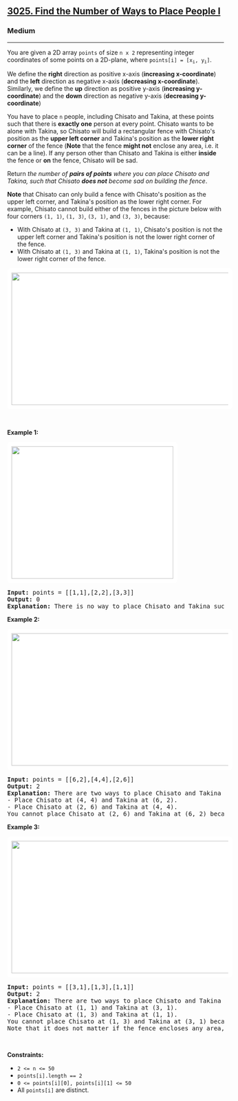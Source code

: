 <h2><a href="https://leetcode.com/problems/find-the-number-of-ways-to-place-people-i/">3025. Find the Number of Ways to Place People I</a></h2><h3>Medium</h3><hr><div><p>You are given a 2D array <code>points</code> of size <code>n x 2</code> representing integer coordinates of some points on a 2D-plane, where <code>points[i] = [x<sub>i</sub>, y<sub>i</sub>]</code>.</p>

<p>We define the <strong>right</strong> direction as positive x-axis (<strong>increasing x-coordinate</strong>) and the <strong>left</strong> direction as negative x-axis (<strong>decreasing x-coordinate</strong>). Similarly, we define the <strong>up</strong> direction as positive y-axis (<strong>increasing y-coordinate</strong>) and the <strong>down</strong> direction as negative y-axis (<strong>decreasing y-coordinate</strong>)</p>

<p>You have to place <code>n</code> people, including Chisato and Takina, at these points such that there is <strong>exactly one</strong> person at every point. Chisato wants to be alone with Takina, so Chisato will build a rectangular fence with Chisato's position as the <strong>upper left corner</strong> and Takina's position as the <strong>lower right corner</strong> of the fence (<strong>Note</strong> that the fence <strong>might not</strong> enclose any area, i.e. it can be a line). If any person other than Chisato and Takina is either <strong>inside</strong> the fence or <strong>on</strong> the fence, Chisato will be sad.</p>

<p>Return <em>the number of <strong>pairs of points</strong> where you can place Chisato and Takina, such that Chisato <strong>does not</strong> become sad on building the fence</em>.</p>

<p><strong>Note</strong> that Chisato can only build a fence with Chisato's position as the upper left corner, and Takina's position as the lower right corner. For example, Chisato cannot build either of the fences in the picture below with four corners <code>(1, 1)</code>, <code>(1, 3)</code>, <code>(3, 1)</code>, and <code>(3, 3)</code>, because:</p>

<ul>
	<li>With Chisato at <code>(3, 3)</code> and Takina at <code>(1, 1)</code>, Chisato's position is not the upper left corner and Takina's position is not the lower right corner of the fence.</li>
	<li>With Chisato at <code>(1, 3)</code> and Takina at <code>(1, 1)</code>, Takina's position is not the lower right corner of the fence.</li>
</ul>
<img alt="" src="https://assets.leetcode.com/uploads/2024/01/04/example0alicebob-1.png" style="width: 750px; height: 308px;padding: 10px; background: #fff; border-radius: .5rem;">
<p>&nbsp;</p>
<p><strong class="example">Example 1:</strong></p>
<img alt="" src="https://assets.leetcode.com/uploads/2024/01/04/example1alicebob.png" style="width: 376px; height: 308px; padding: 10px; background: rgb(255, 255, 255); border-radius: 0.5rem;">
<pre><strong>Input:</strong> points = [[1,1],[2,2],[3,3]]
<strong>Output:</strong> 0
<strong>Explanation:</strong> There is no way to place Chisato and Takina such that Chisato can build a fence with Chisato's position as the upper left corner and Takina's position as the lower right corner. Hence we return 0. 
</pre>

<p><strong class="example">Example 2:</strong></p>
<img alt="" src="https://assets.leetcode.com/uploads/2024/01/04/example2chisatotakina.png" style="width: 1121px; height: 308px; padding: 10px; background: rgb(255, 255, 255); border-radius: 0.5rem;">
<pre><strong>Input:</strong> points = [[6,2],[4,4],[2,6]]
<strong>Output:</strong> 2
<strong>Explanation:</strong> There are two ways to place Chisato and Takina such that Chisato will not be sad:
- Place Chisato at (4, 4) and Takina at (6, 2).
- Place Chisato at (2, 6) and Takina at (4, 4).
You cannot place Chisato at (2, 6) and Takina at (6, 2) because the person at (4, 4) will be inside the fence.
</pre>

<p><strong class="example">Example 3:</strong></p>
<img alt="" src="https://assets.leetcode.com/uploads/2024/01/04/chisatotakinaexample3.png" style="width: 1123px; height: 308px; padding: 10px; background: rgb(255, 255, 255); border-radius: 0.5rem;">
<pre><strong>Input:</strong> points = [[3,1],[1,3],[1,1]]
<strong>Output:</strong> 2
<strong>Explanation:</strong> There are two ways to place Chisato and Takina such that Chisato will not be sad:
- Place Chisato at (1, 1) and Takina at (3, 1).
- Place Chisato at (1, 3) and Takina at (1, 1).
You cannot place Chisato at (1, 3) and Takina at (3, 1) because the person at (1, 1) will be on the fence.
Note that it does not matter if the fence encloses any area, the first and second fences in the image are valid.
</pre>

<p>&nbsp;</p>
<p><strong>Constraints:</strong></p>

<ul>
	<li><code>2 &lt;= n &lt;= 50</code></li>
	<li><code>points[i].length == 2</code></li>
	<li><code>0 &lt;= points[i][0], points[i][1] &lt;= 50</code></li>
	<li>All <code>points[i]</code> are distinct.</li>
</ul>
</div>
